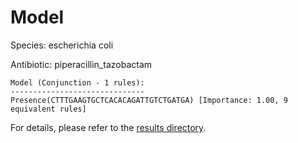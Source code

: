 
# Model

Species: escherichia coli

Antibiotic: piperacillin_tazobactam

```
Model (Conjunction - 1 rules):
------------------------------
Presence(CTTTGAAGTGCTCACACAGATTGTCTGATGA) [Importance: 1.00, 9 equivalent rules]

```

For details, please refer to the [results directory](../../../../../results/scm_b/escherichia+coli/piperacillin_tazobactam/repeat_5/).

